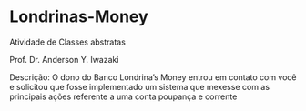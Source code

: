 # Londrinas-Money

Atividade de Classes abstratas

Prof. Dr. Anderson Y. Iwazaki 

Descrição: O dono do Banco Londrina’s Money entrou em
contato com você e solicitou que fosse
implementado um sistema que mexesse com as
principais ações referente a uma conta poupança e
corrente
